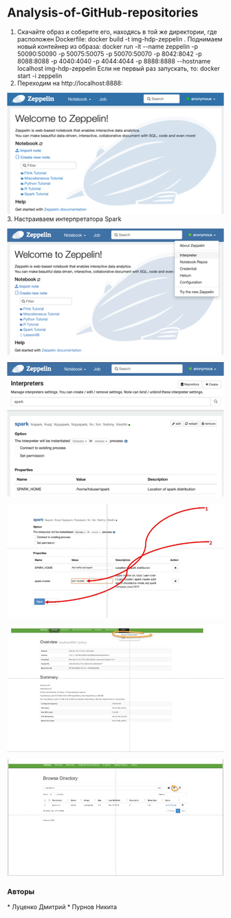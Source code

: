 # Analysis-of-GitHub-repositories

1. Скачайте образ и соберите его, находясь в той же директории, где расположен Dockerfile:
docker build -t img-hdp-zeppelin .
Поднимаем новый контейнер из образа:
docker run -it --name zeppelin -p 50090:50090 -p 50075:50075 -p 50070:50070 -p 8042:8042 -p 8088:8088 -p 4040:4040 -p 4044:4044 -p 8888:8888 --hostname localhost img-hdp-zeppelin
Если не первый раз запускать, то:
 docker start -i zeppelin
2. Переходим на  http://localhost:8888:

![Image alt](https://github.com/AllStars123/Analysis-of-GitHub-repositories/blob/main/1.png)
3. Настраиваем интерпретатора Spark

![Image alt](https://github.com/AllStars123/Analysis-of-GitHub-repositories/blob/main/2.png)

![Image alt](https://github.com/AllStars123/Analysis-of-GitHub-repositories/blob/main/3.png)

![Image alt](https://github.com/AllStars123/Analysis-of-GitHub-repositories/blob/main/4.jpg)

![Image alt](https://github.com/AllStars123/Analysis-of-GitHub-repositories/blob/main/5.jpg)

![Image alt](https://github.com/AllStars123/Analysis-of-GitHub-repositories/blob/main/7.jpg)


<h3>Авторы</h3>
* Луценко Дмитрий
* Пурнов Никита
